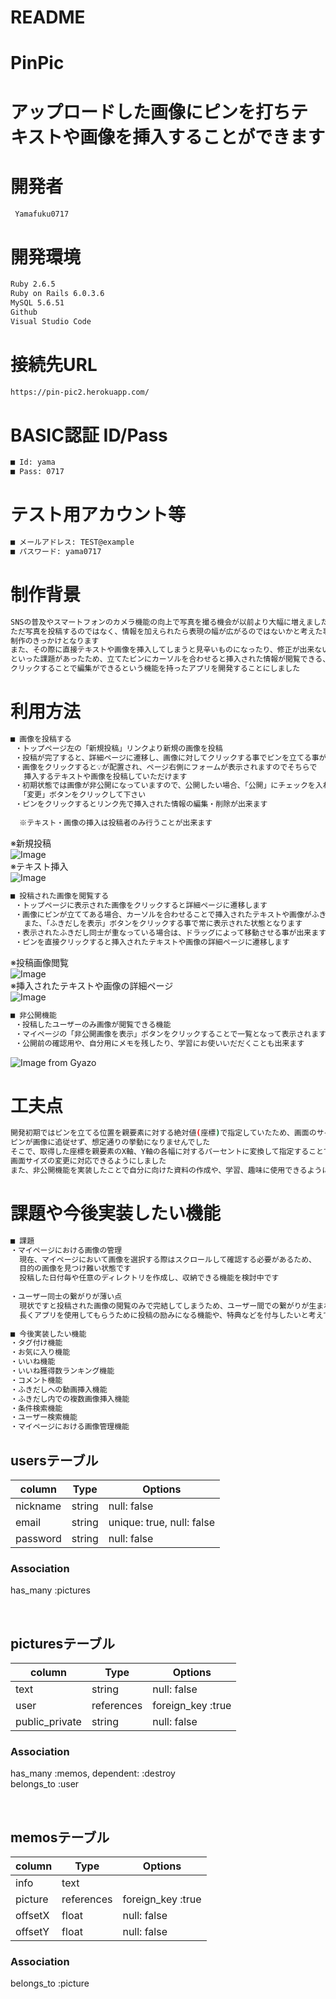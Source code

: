 # README

# PinPic

# アップロードした画像にピンを打ちテキストや画像を挿入することができます

# 開発者
```bash
 Yamafuku0717
```

# 開発環境
```bash
Ruby 2.6.5
Ruby on Rails 6.0.3.6
MySQL 5.6.51
Github
Visual Studio Code
```

# 接続先URL

```bash
https://pin-pic2.herokuapp.com/
```

# BASIC認証 ID/Pass

```bash
■ Id: yama
■ Pass: 0717
```

# テスト用アカウント等 
```bash
■ メールアドレス: TEST@example
■ パスワード: yama0717
```

# 制作背景
```bash
SNSの普及やスマートフォンのカメラ機能の向上で写真を撮る機会が以前より大幅に増えました
ただ写真を投稿するのではなく、情報を加えられたら表現の幅が広がるのではないかと考えた事が
制作のきっかけとなります
また、その際に直接テキストや画像を挿入してしまうと見辛いものになったり、修正が出来ない
といった課題があったため、立てたピンにカーソルを合わせると挿入された情報が閲覧できる、
クリックすることで編集ができるという機能を持ったアプリを開発することにしました
```

# 利用方法
```bash
■ 画像を投稿する
 ・トップページ左の「新規投稿」リンクより新規の画像を投稿
 ・投稿が完了すると、詳細ページに遷移し、画像に対してクリックする事でピンを立てる事ができるようになります
 ・画像をクリックすると💡が配置され、ページ右側にフォームが表示されますのでそちらで
   挿入するテキストや画像を投稿していただけます
 ・初期状態では画像が非公開になっていますので、公開したい場合、「公開」にチェックを入れて
  「変更」ボタンをクリックして下さい
 ・ピンをクリックするとリンク先で挿入された情報の編集・削除が出来ます
  
  ※テキスト・画像の挿入は投稿者のみ行うことが出来ます
```
※新規投稿<br>
![Image](https://media.giphy.com/media/5xuC8ZBy1L36yw32Bf/giphy.gif)<br>
※テキスト挿入<br>
![Image](https://media.giphy.com/media/GjiZGFE7lpxrj4L9fk/giphy.gif)

```bash  
■ 投稿された画像を閲覧する
 ・トップページに表示された画像をクリックすると詳細ページに遷移します
 ・画像にピンが立ててある場合、カーソルを合わせることで挿入されたテキストや画像がふきだし状で表示されます
   また、「ふきだしを表示」ボタンをクリックする事で常に表示された状態となります
 ・表示されたふきだし同士が重なっている場合は、ドラッグによって移動させる事が出来ます
 ・ピンを直接クリックすると挿入されたテキストや画像の詳細ページに遷移します
```
※投稿画像閲覧<br>
![Image](https://media.giphy.com/media/x3z0bvi67FO4tGgkPa/giphy.gif)<br>
※挿入されたテキストや画像の詳細ページ<br>
![Image](https://media.giphy.com/media/jEvTnEUBgsh35NZ2jP/giphy.gif)
```bash
■ 非公開機能
 ・投稿したユーザーのみ画像が閲覧できる機能
 ・マイページの「非公開画像を表示」ボタンをクリックすることで一覧となって表示されます
 ・公開前の確認用や、自分用にメモを残したり、学習にお使いいだだくことも出来ます
```
![Image from Gyazo](https://media.giphy.com/media/bm9aObkir2hWUi5yjY/giphy.gif)
 

# 工夫点
 
```bash
開発初期ではピンを立てる位置を親要素に対する絶対値(座標)で指定していたため、画面のサイズが変わると
ピンが画像に追従せず、想定通りの挙動になりませんでした
そこで、取得した座標を親要素のX軸、Y軸の各幅に対するパーセントに変換して指定することで
画面サイズの変更に対応できるようにしました
また、非公開機能を実装したことで自分に向けた資料の作成や、学習、趣味に使用できるようになりました
```
 
# 課題や今後実装したい機能
 
```bash
■ 課題
・マイページにおける画像の管理
  現在、マイページにおいて画像を選択する際はスクロールして確認する必要があるため、
  目的の画像を見つけ難い状態です
  投稿した日付毎や任意のディレクトリを作成し、収納できる機能を検討中です
 
・ユーザー同士の繋がりが薄い点
  現状ですと投稿された画像の閲覧のみで完結してしまうため、ユーザー間での繋がりが生まれません
  長くアプリを使用してもらうために投稿の励みになる機能や、特典などを付与したいと考えています
  
■ 今後実装したい機能
・タグ付け機能
・お気に入り機能
・いいね機能
・いいね獲得数ランキング機能
・コメント機能
・ふきだしへの動画挿入機能
・ふきだし内での複数画像挿入機能
・条件検索機能
・ユーザー検索機能
・マイページにおける画像管理機能

```

## usersテーブル

|column            |Type       |Options                   |
|------------------|-----------|--------------------------|
|nickname          |string     |null: false               |
|email             |string     |unique: true, null: false |
|password          |string     |null: false               |

### Association
has_many :pictures

<br>

## picturesテーブル

|column            |Type       |Options                   |
|------------------|-----------|--------------------------|
|text              |string     |null: false               |
|user              |references |foreign_key :true         |
|public_private    |string     |null: false               |

### Association
has_many :memos, dependent: :destroy
<br>belongs_to :user

<br>

## memosテーブル

|column            |Type       |Options                   |
|------------------|-----------|--------------------------|
|info              |text       |                          |
|picture           |references |foreign_key :true         |
|offsetX           |float      |null: false               |
|offsetY           |float      |null: false               |

### Association
belongs_to :picture